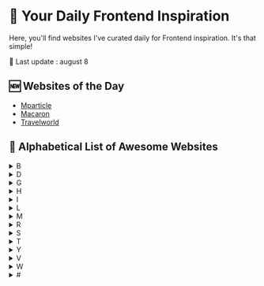 # 📰 Your Daily Frontend Inspiration

Here, you'll find websites I've curated daily for Frontend inspiration. It's that simple!

📅 Last update : august 8

## 🆕 Websites of the Day 

- [Mparticle](https://www.mparticle.com/)
- [Macaron](https://macaron.ai/)
- [Travelworld](https://www.travelworld.nl/)

## 📝 Alphabetical List of Awesome Websites

<details>
<summary>B</summary>

- [Benetics](https://www.benetics.io/)
- [Borek](https://www.borek.eu/)

</details>

<details>
<summary>D</summary>

- [Digital Mosaik](https://www.digitalmosaik.com/)

</details>

<details>
<summary>G</summary>
  
- [Grow With Atlas](https://www.growwithatlas.co/)
- [Giulia Gartner](https://www.giuligartner.com/)

</details>

<details>
<summary>H</summary>

- [Haven](https://havenservicing.com/)
- [Heva](https://www.hevahealth.com/)

</details>

<details>
<summary>I</summary>

[Il Falconiere](https://www.ilfalconiere.it/)

</details>


<details>
<summary>L</summary>

- [La rampe](https://www.larampe.io/)
- [Linear](https://linear.app/)
- [Lookscout](https://www.lookscout.com/)
- [Lemlist](https://www.lemlist.com/)

</details>

<details>
<summary>M</summary>

- [Manuscry](https://www.manuscry.com/)
- [MarketWise](https://www.marketwise.io/)
- [Mirego](https://www.mirego.com/)
- [Mparticle](https://www.mparticle.com/)
- [Macaron](https://macaron.ai/)

</details>


<details>
<summary>R</summary>

- [Railway](https://railway.app/)
- [Raycast](https://www.raycast.com/)
- [Rothys](https://rothys.com/)

</details>

<details>
<summary>S</summary>

- [Spikes](https://www.spikes-challenges.fr/)
- [Ses Talaioles](https://www.sestalaioles.com/)
- [Side](https://www.side.co/)

</details>

<details>
<summary>T</summary>

- [Travelworld](https://www.travelworld.nl/)

</details>

<details>
<summary>Y</summary>

- [Your Majesty](https://yourmajesty.co/)

</details>

<details>
<summary>V</summary>

- [V-Retail](https://www.vretail.space/)
- [Villa Della ](https://www.villadellatorre.it/)

</details>

<details>
<summary>W</summary>

- [Wonderkin Tatoo](https://wonderkin.michael-aust.com/)

</details>


<details>
<summary>#</summary>

- [4TheLoud](https://www.4theloud.com/)

</details>
